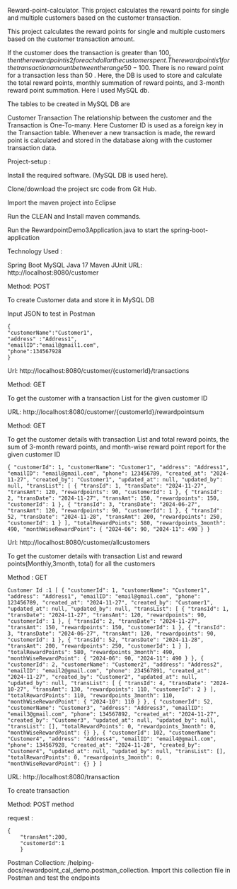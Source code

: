 Reward-point-calculator. This project calculates the reward points for single and multiple customers based on the customer transaction.

This project calculates the reward points for single and multiple customers based on the customer transaction amount.

If the customer does the transaction is greater than 100$, then the reward point is 2 for each dollar the customer spent. The reward point is 1 for the transaction amount between the range 50-100$. There is no reward point for a transaction less than 
50
. Here, the DB is used to store and calculate the total reward points, monthly summation of reward points, and 3-month reward point summation. Here I used MySQL db.

The tables to be created in MySQL DB are

Customer
Transaction
The relationship between the customer and the Transaction is One-To-many. Here Customer ID is used as a foreign key in the Transaction table. Whenever a new transaction is made, the reward point is calculated and stored in the database along with the customer transaction data.

Project-setup :

Install the required software. (MySQL DB is used here).

Clone/download  the project src code from Git Hub.

Import the maven project into Eclipse

Run  the CLEAN and Install maven commands.

Run the RewardpointDemo3Application.java to start the spring-boot-application

Technology Used :

Spring Boot
MySQL
Java 17
Maven
JUnit
URL: http://localhost:8080/customer

Method: POST

To create Customer data and store it in MySQL DB

Input JSON to test in Postman

	{
	"customerName":"Customer1",
	"address" :"Address1",
	"emailID":"email@gmail1.com",
	"phone":134567928
	}
Url: http://localhost:8080/customer/{customerId}/transactions

Method: GET

To get the customer with a transaction List for the given customer ID

URL: http://localhost:8080/customer/{customerId}/rewardpointsum

Method: GET

To get the customer details with transaction List and total reward points, the sum of 3-month reward points, and month-wise reward point report for the given customer ID

```
{ "customerId": 1, "customerName": "Customer1", "address": "Address1", "emailID": "email@gmail.com", "phone": 123456789, "created_at": "2024-11-27", "created_by": "Customer1", "updated_at": null, "updated_by": null, "transList": [ { "transId": 1, "transDate": "2024-11-27", "transAmt": 120, "rewardpoints": 90, "customerId": 1 }, { "transId": 2, "transDate": "2024-11-27", "transAmt": 150, "rewardpoints": 150, "customerId": 1 }, { "transId": 3, "transDate": "2024-06-27", "transAmt": 120, "rewardpoints": 90, "customerId": 1 }, { "transId": 52, "transDate": "2024-11-28", "transAmt": 200, "rewardpoints": 250, "customerId": 1 } ], "totalRewardPoints": 580, "rewardpoints_3month": 490, "monthWiseRewardPoint": { "2024-06": 90, "2024-11": 490 } }
```
Url: http://localhost:8080/customer/allcustomers

To get the customer details with transaction List and reward points(Monthly,3month, total) for all the customers

Method : GET
```
Customer Id :1 [ { "customerId": 1, "customerName": "Customer1", "address": "Address1", "emailID": "email@gmail.com", "phone": 123456789, "created_at": "2024-11-27", "created_by": "Customer1", "updated_at": null, "updated_by": null, "transList": [ { "transId": 1, "transDate": "2024-11-27", "transAmt": 120, "rewardpoints": 90, "customerId": 1 }, { "transId": 2, "transDate": "2024-11-27", "transAmt": 150, "rewardpoints": 150, "customerId": 1 }, { "transId": 3, "transDate": "2024-06-27", "transAmt": 120, "rewardpoints": 90, "customerId": 1 }, { "transId": 52, "transDate": "2024-11-28", "transAmt": 200, "rewardpoints": 250, "customerId": 1 } ], "totalRewardPoints": 580, "rewardpoints_3month": 490, "monthWiseRewardPoint": { "2024-06": 90, "2024-11": 490 } }, { "customerId": 2, "customerName": "Customer2", "address": "Address2", "emailID": "email2@gmail.com", "phone": 234567891, "created_at": "2024-11-27", "created_by": "Customer2", "updated_at": null, "updated_by": null, "transList": [ { "transId": 4, "transDate": "2024-10-27", "transAmt": 130, "rewardpoints": 110, "customerId": 2 } ], "totalRewardPoints": 110, "rewardpoints_3month": 110, "monthWiseRewardPoint": { "2024-10": 110 } }, { "customerId": 52, "customerName": "Customer3", "address": "Address3", "emailID": "email3@gmail.com", "phone": 134567892, "created_at": "2024-11-27", "created_by": "Customer3", "updated_at": null, "updated_by": null, "transList": [], "totalRewardPoints": 0, "rewardpoints_3month": 0, "monthWiseRewardPoint": {} }, { "customerId": 102, "customerName": "Customer4", "address": "Address4", "emailID": "email4@gmail.com", "phone": 134567928, "created_at": "2024-11-28", "created_by": "Customer4", "updated_at": null, "updated_by": null, "transList": [], "totalRewardPoints": 0, "rewardpoints_3month": 0, "monthWiseRewardPoint": {} } ]
```
URL: http://localhost:8080/transaction

To create transaction

Method: POST method

request :
```
{
    "transAmt":200,             
    "customerId":1  
    }
```
Postman Collection: /helping-docs/rewardpoint_cal_demo.postman_collection. 
Import this collection file in Postman and test the endpoints
